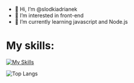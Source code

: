 - 👋 Hi, I’m @slodkiadrianek
- 👀 I’m interested in front-end
- 🌱 I’m currently learning javascript and Node.js
# My skills:
  
[![My Skills](https://skillicons.dev/icons?i=js,html,css)](https://skillicons.dev)

![Top Langs](https://github-readme-stats.vercel.app/api/top-langs/?username=slodkiadrianek&hide_progress=false&&theme=dark)

<!---
slodkiadrianek/slodkiadrianek is a ✨ special ✨ repository because its `README.md` (this file) appears on your GitHub profile.
You can click the Preview link to take a look at your changes.
--->
